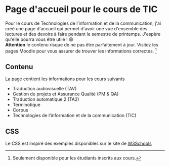 # Page d'accueil pour le cours de TIC
Pour le cours de Technologies de l’information et de la communication, j'ai créé une page d'accueil qui permet d'avoir une vue d'ensemble des lectures et des devoirs à faire pendant le semestre de printemps.
J'espère qu'elle pourra vous être utile ! 😃  
**Attention** le contenu risque de ne pas être parfaitement à jour. Visitez les pages Moodle pour vous assurer de trouver les informations correctes. [^1]
[^1]: Seulement disponible pour les étudiants inscrits aux cours.
## Contenu
La page contient les informations pour les cours suivants
- Traduction audiovisuelle (TAV)
- Gestion de projets et Assurance Qualité (PM & QA)
- Traduction automatique 2  (TA2)
- Terminotique
- Corpus
- Technologies de l’information et de la communication (TIC)
## CSS
Le CSS est inspiré des exemples disponibles sur le site de [W3Schools](www.w3schools.com)
